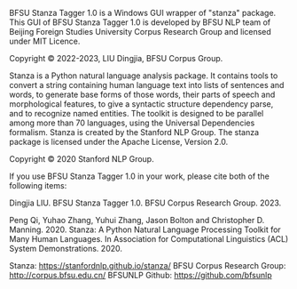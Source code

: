 BFSU Stanza Tagger 1.0 is a Windows GUI wrapper of "stanza" package. This GUI of BFSU Stanza Tagger 1.0 is developed by BFSU NLP team of Beijing Foreign Studies University Corpus Research Group and licensed under MIT Licence. 

Copyright © 2022-2023, LIU Dingjia, BFSU Corpus Group.

Stanza is a Python natural language analysis package. It contains tools to convert a string containing human language text into lists of sentences and words, to generate base forms of those words, their parts of speech and morphological features, to give a syntactic structure dependency parse, and to recognize named entities. The toolkit is designed to be parallel among more than 70 languages, using the Universal Dependencies formalism. Stanza is created by the Stanford NLP Group. The stanza package is licensed under the Apache License, Version 2.0.

Copyright © 2020 Stanford NLP Group.

If you use BFSU Stanza Tagger 1.0 in your work, please cite both of the following items:

Dingjia LIU. BFSU Stanza Tagger 1.0. BFSU Corpus Research Group. 2023.

Peng Qi, Yuhao Zhang, Yuhui Zhang, Jason Bolton and Christopher D. Manning. 2020. Stanza: A Python Natural Language Processing Toolkit for Many Human Languages. In Association for Computational Linguistics (ACL) System Demonstrations. 2020.

Stanza: https://stanfordnlp.github.io/stanza/
BFSU Corpus Research Group: http://corpus.bfsu.edu.cn/
BFSUNLP Github: https://github.com/bfsunlp

